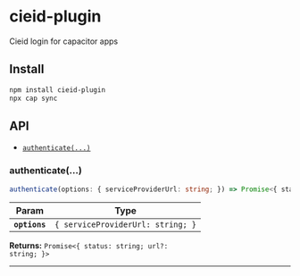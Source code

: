 # cieid-plugin

Cieid login for capacitor apps

## Install

```bash
npm install cieid-plugin
npx cap sync
```

## API

<docgen-index>

* [`authenticate(...)`](#authenticate)

</docgen-index>

<docgen-api>
<!--Update the source file JSDoc comments and rerun docgen to update the docs below-->

### authenticate(...)

```typescript
authenticate(options: { serviceProviderUrl: string; }) => Promise<{ status: string; url?: string; }>
```

| Param         | Type                                         |
| ------------- | -------------------------------------------- |
| **`options`** | <code>{ serviceProviderUrl: string; }</code> |

**Returns:** <code>Promise&lt;{ status: string; url?: string; }&gt;</code>

--------------------

</docgen-api>

